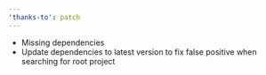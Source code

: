 ```yaml
---
'thanks-to': patch
---
```


- Missing dependencies
- Update dependencies to latest version to fix false positive when searching for root project
